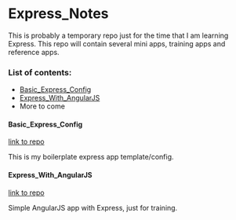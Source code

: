 # Express_Notes
This is probably a temporary repo just for the time that I am learning Express.
This repo will contain several mini apps, training apps and reference apps.

### List of contents:
- [Basic_Express_Config](https://github.com/OGsoundFX/Express_Notes/blob/master/README.md#basic_express_config)
- [Express_With_AngularJS](https://github.com/OGsoundFX/Express_Notes/blob/master/README.md#express_with_angularjs)
- More to come

#### Basic_Express_Config
[link to repo](https://github.com/OGsoundFX/Express_Notes/tree/master/Basic_Express_Config)

This is my boilerplate express app template/config.

#### Express_With_AngularJS
[link to repo](https://github.com/OGsoundFX/Express_Notes/tree/master/Express_With_AngularJS)

Simple AngularJS app with Express, just for training.
